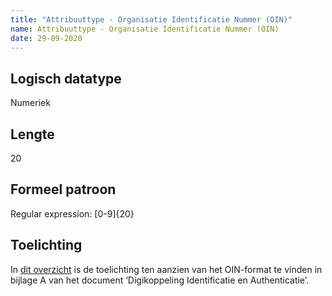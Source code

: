 ```yaml
---
title: "Attribuuttype - Organisatie Identificatie Nummer (OIN)"
name: Attribuuttype - Organisatie Identificatie Nummer (OIN)
date: 29-09-2020
---
```


## Logisch datatype
Numeriek

## Lengte
20

## Formeel patroon
Regular expression: [0-9]{20}

## Toelichting
In [dit overzicht](https://www.logius.nl/diensten/digikoppeling/documentatie) is de toelichting ten aanzien van het OIN-format te vinden in bijlage A van het document ‘Digikoppeling Identificatie en Authenticatie’.
